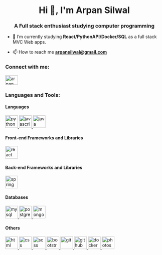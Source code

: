 <h1 align="center">Hi 👋, I'm Arpan Silwal</h1>
<h3 align="center">A Full stack enthusiast studying computer programming</h3>

- 🔭 I’m currently studying **React/PythonAPI/Docker/SQL** as a full stack MVC Web apps.

- 📫 How to reach me **arpansilwal@gmail.com**

<h3 align="left">Connect with me:</h3>
<p align="left">
<a href="https://linkedin.com/in/arpan silwal" target="blank"><img align="center" src="https://raw.githubusercontent.com/rahuldkjain/github-profile-readme-generator/master/src/images/icons/Social/linked-in-alt.svg" alt="arpan silwal" height="30" width="40" /></a>
</p>

<h3 align="left">Languages and Tools:</h3>
<p align="left"> 
  <h4 align="left">Languages</h4>
    <a href="https://www.python.org/" target="_blank" rel="noreferrer"> <img src="https://cdn.worldvectorlogo.com/logos/python-5.svg" alt="python" width="40" height="40"/> </a>
    <a href="https://www.javascript.com/" target="_blank" rel="noreferrer"> <img src="https://cdn.worldvectorlogo.com/logos/javascript-1.svg" alt="javascript" width="40" height="40"/> </a>
    <a href="https://www.java.com/" target="_blank" rel="noreferrer"> <img src="https://cdn.worldvectorlogo.com/logos/java-14.svg" alt="java" width="40" height="40"/> </a>

  <h4 align="left">Front-end Frameworks and Libraries</h4>
    <a href="https://reactjs.org/" target="_blank" rel="noreferrer"> <img src="https://cdn.worldvectorlogo.com/logos/react-2.svg" alt="react" width="40" height="40"/> </a>

  <h4 align="left">Back-end Frameworks and Libraries</h4>
    <a href="https://spring.io/" target="_blank" rel="noreferrer"> <img src="https://cdn.worldvectorlogo.com/logos/spring-3.svg" alt="spring" width="40" height="40"/> </a>

  <h4 align="left">Databases</h4>
    <a href="https://www.mysql.com/" target="_blank" rel="noreferrer"> <img src="https://cdn.worldvectorlogo.com/logos/mysql-6.svg" alt="mysql" width="40" height="40"/> </a>
    <a href="https://www.postgresql.org/" target="_blank" rel="noreferrer"> <img src="https://cdn.worldvectorlogo.com/logos/postgresql.svg" alt="postgresql" width="40" height="40"/> </a>
    <a href="https://www.mongodb.com/" target="_blank" rel="noreferrer"> <img src="https://cdn.worldvectorlogo.com/logos/mongodb-icon-1.svg" alt="mongodb" width="40" height="40"/> </a>

  <h4 align="left">Others</h4>
    <a href="https://developer.mozilla.org/en-US/docs/Web/HTML" target="_blank" rel="noreferrer"> <img src="https://cdn.worldvectorlogo.com/logos/html-1.svg" alt="html" width="40" height="40"/> </a>
    <a href="https://developer.mozilla.org/en-US/docs/Web/CSS" target="_blank" rel="noreferrer"> <img src="https://cdn.worldvectorlogo.com/logos/css-3.svg" alt="css" width="40" height="40"/> </a>
    <a href="https://sass-lang.com/" target="_blank" rel="noreferrer"> <img src="https://cdn.worldvectorlogo.com/logos/sass-1.svg" alt="scss" width="40" height="40"/> </a>
    <a href="https://getbootstrap.com/" target="_blank" rel="noreferrer"> <img src="https://cdn.worldvectorlogo.com/logos/bootstrap-5-1.svg" alt="bootstrap" width="40" height="40"/> </a>
    <a href="https://git-scm.com/" target="_blank" rel="noreferrer"> <img src="https://cdn.worldvectorlogo.com/logos/git-icon.svg" alt="git" width="40" height="40"/> </a>
    <a href="https://github.com/" target="_blank" rel="noreferrer"> <img src="https://cdn.worldvectorlogo.com/logos/github-icon-1.svg" alt="github" width="40" height="40"/> </a>
    <a href="https://www.docker.com/" target="_blank" rel="noreferrer"> <img src="https://cdn.worldvectorlogo.com/logos/docker.svg" alt="docker" width="40" height="40"/> </a>
    <a href="https://www.adobe.com/products/photoshop.html" target="_blank" rel="noreferrer"> <img src="https://cdn.worldvectorlogo.com/logos/adobe-photoshop-2.svg" alt="photoshop" width="40" height="40"/> </a>
</p>
